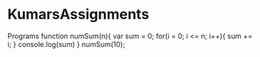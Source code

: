 # KumarsAssignments
Programs
function numSum(n){
    var sum = 0;
      for(i = 0; i <= n; i++){
        sum += i; 
         }
    console.log(sum)
         }
numSum(10);
